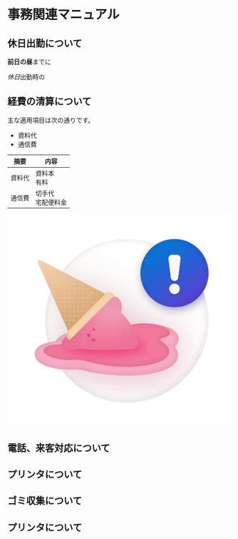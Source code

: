 # 事務関連マニュアル
## 休日出勤について
**前日の昼**までに

*休日*出勤時の
## 経費の清算について
主な適用項目は次の通りです。

* 資料代
* 通信費

|摘要|内容
|--|--
|資料代|資料本<br>有料
|通信費|切手代<br>宅配便料金
![切手代](img/one_price.png)
## 電話、来客対応について
## プリンタについて
## ゴミ収集について
## プリンタについて

